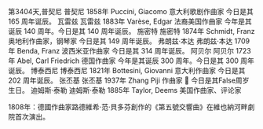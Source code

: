 第3404天,普契尼
普契尼 1858年
Puccini, Giacomo 意大利歌剧作曲家
今日是其 165 周年诞辰。
瓦雷兹
瓦雷兹 1883年
Varèse, Edgar 法裔美国作曲家
今年是其诞辰 140 周年。今日是其 140 周年诞辰。
施密特
施密特 1874年
Schmidt, Franz 奥地利作曲家，钢琴家
今日是其 149 周年诞辰。
弗朗兹·本达
弗朗兹·本达 1709年
Benda, Franz 波西米亚作曲家
今日是其 314 周年诞辰。
阿贝尔
阿贝尔 1723年
Abel, Carl Friedrich 德国作曲家
今年是其诞辰 300 周年。今日是其 300 周年诞辰。
博泰西尼
博泰西尼 1821年
Bottesini, Giovanni 意大利作曲家
今日是其 202 周年诞辰。
张丕基
张丕基 1937年
Zhang Piji 作曲家
🎂 今日是其False周岁生日。
迪姆斯·泰勒
迪姆斯·泰勒 1885年
Taylor, Deems 美国作曲家、评论家

1808年：德國作曲家路德維希·范·貝多芬創作的《第五號交響曲》在維也納河畔劇院首次演出。